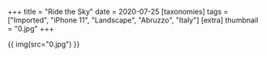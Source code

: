 +++
title = "Ride the Sky"
date = 2020-07-25
[taxonomies]
tags = ["Imported", "iPhone 11", "Landscape", "Abruzzo", "Italy"]
[extra]
thumbnail = "0.jpg"
+++

{{ img(src="0.jpg") }}
